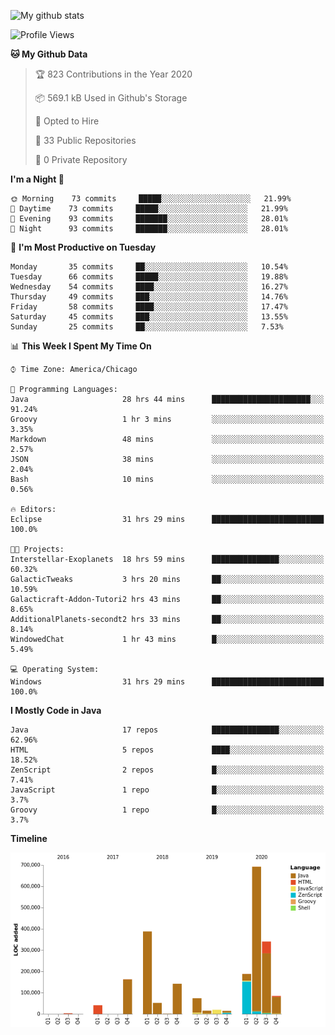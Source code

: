 ![My github stats](https://github-readme-stats.vercel.app/api?username=romvoid95&theme=gruvbox&include_all_commits=true&show_icons=true")

<!--START_SECTION:waka-->
![Profile Views](http://img.shields.io/badge/Profile%20Views-7-blue)

**🐱 My Github Data** 

> 🏆 823 Contributions in the Year 2020
 > 
> 📦 569.1 kB Used in Github's Storage 
 > 
> 💼 Opted to Hire
 > 
> 📜 33 Public Repositories
 > 
> 🔑 0 Private Repository 
 > 
**I'm a Night 🦉** 

```text
🌞 Morning    73 commits     █████░░░░░░░░░░░░░░░░░░░░   21.99% 
🌆 Daytime    73 commits     █████░░░░░░░░░░░░░░░░░░░░   21.99% 
🌃 Evening    93 commits     ███████░░░░░░░░░░░░░░░░░░   28.01% 
🌙 Night      93 commits     ███████░░░░░░░░░░░░░░░░░░   28.01%

```
📅 **I'm Most Productive on Tuesday** 

```text
Monday       35 commits     ██░░░░░░░░░░░░░░░░░░░░░░░   10.54% 
Tuesday      66 commits     █████░░░░░░░░░░░░░░░░░░░░   19.88% 
Wednesday    54 commits     ████░░░░░░░░░░░░░░░░░░░░░   16.27% 
Thursday     49 commits     ███░░░░░░░░░░░░░░░░░░░░░░   14.76% 
Friday       58 commits     ████░░░░░░░░░░░░░░░░░░░░░   17.47% 
Saturday     45 commits     ███░░░░░░░░░░░░░░░░░░░░░░   13.55% 
Sunday       25 commits     ██░░░░░░░░░░░░░░░░░░░░░░░   7.53%

```


📊 **This Week I Spent My Time On** 

```text
⌚︎ Time Zone: America/Chicago

💬 Programming Languages: 
Java                     28 hrs 44 mins      ██████████████████████░░░   91.24% 
Groovy                   1 hr 3 mins         ░░░░░░░░░░░░░░░░░░░░░░░░░   3.35% 
Markdown                 48 mins             ░░░░░░░░░░░░░░░░░░░░░░░░░   2.57% 
JSON                     38 mins             ░░░░░░░░░░░░░░░░░░░░░░░░░   2.04% 
Bash                     10 mins             ░░░░░░░░░░░░░░░░░░░░░░░░░   0.56%

🔥 Editors: 
Eclipse                  31 hrs 29 mins      █████████████████████████   100.0%

🐱‍💻 Projects: 
Interstellar-Exoplanets  18 hrs 59 mins      ███████████████░░░░░░░░░░   60.32% 
GalacticTweaks           3 hrs 20 mins       ██░░░░░░░░░░░░░░░░░░░░░░░   10.59% 
Galacticraft-Addon-Tutori2 hrs 43 mins       ██░░░░░░░░░░░░░░░░░░░░░░░   8.65% 
AdditionalPlanets-secondt2 hrs 33 mins       ██░░░░░░░░░░░░░░░░░░░░░░░   8.14% 
WindowedChat             1 hr 43 mins        █░░░░░░░░░░░░░░░░░░░░░░░░   5.49%

💻 Operating System: 
Windows                  31 hrs 29 mins      █████████████████████████   100.0%

```

**I Mostly Code in Java** 

```text
Java                     17 repos            ███████████████░░░░░░░░░░   62.96% 
HTML                     5 repos             ████░░░░░░░░░░░░░░░░░░░░░   18.52% 
ZenScript                2 repos             █░░░░░░░░░░░░░░░░░░░░░░░░   7.41% 
JavaScript               1 repo              █░░░░░░░░░░░░░░░░░░░░░░░░   3.7% 
Groovy                   1 repo              █░░░░░░░░░░░░░░░░░░░░░░░░   3.7%

```


**Timeline**

![Chart not found](https://github.com/ROMVoid95/ROMVoid95/blob/master/charts/bar_graph.png) 


<!--END_SECTION:waka-->
